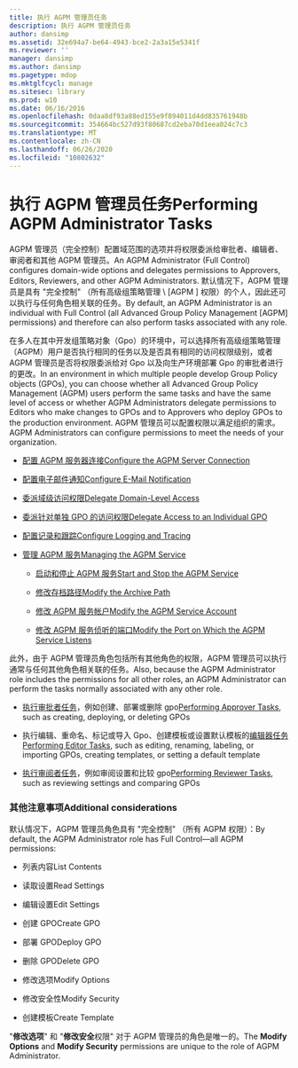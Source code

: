 ```yaml
---
title: 执行 AGPM 管理员任务
description: 执行 AGPM 管理员任务
author: dansimp
ms.assetid: 32e694a7-be64-4943-bce2-2a3a15e5341f
ms.reviewer: ''
manager: dansimp
ms.author: dansimp
ms.pagetype: mdop
ms.mktglfcycl: manage
ms.sitesec: library
ms.prod: w10
ms.date: 06/16/2016
ms.openlocfilehash: 0daa8df93a88ed155e9f894011d4dd835761948b
ms.sourcegitcommit: 354664bc527d93f80687cd2eba70d1eea024c7c3
ms.translationtype: MT
ms.contentlocale: zh-CN
ms.lasthandoff: 06/26/2020
ms.locfileid: "10802632"
---
```

# <span data-ttu-id="e4305-103">执行 AGPM 管理员任务</span><span class="sxs-lookup"><span data-stu-id="e4305-103">Performing AGPM Administrator Tasks</span></span>


<span data-ttu-id="e4305-104">AGPM 管理员（完全控制）配置域范围的选项并将权限委派给审批者、编辑者、审阅者和其他 AGPM 管理员。</span><span class="sxs-lookup"><span data-stu-id="e4305-104">An AGPM Administrator (Full Control) configures domain-wide options and delegates permissions to Approvers, Editors, Reviewers, and other AGPM Administrators.</span></span> <span data-ttu-id="e4305-105">默认情况下，AGPM 管理员是具有 "完全控制" （所有高级组策略管理 \ [AGPM \] 权限）的个人，因此还可以执行与任何角色相关联的任务。</span><span class="sxs-lookup"><span data-stu-id="e4305-105">By default, an AGPM Administrator is an individual with Full Control (all Advanced Group Policy Management \[AGPM\] permissions) and therefore can also perform tasks associated with any role.</span></span>

<span data-ttu-id="e4305-106">在多人在其中开发组策略对象（Gpo）的环境中，可以选择所有高级组策略管理（AGPM）用户是否执行相同的任务以及是否具有相同的访问权限级别，或者 AGPM 管理员是否将权限委派给对 Gpo 以及向生产环境部署 Gpo 的审批者进行的更改。</span><span class="sxs-lookup"><span data-stu-id="e4305-106">In an environment in which multiple people develop Group Policy objects (GPOs), you can choose whether all Advanced Group Policy Management (AGPM) users perform the same tasks and have the same level of access or whether AGPM Administrators delegate permissions to Editors who make changes to GPOs and to Approvers who deploy GPOs to the production environment.</span></span> <span data-ttu-id="e4305-107">AGPM 管理员可以配置权限以满足组织的需求。</span><span class="sxs-lookup"><span data-stu-id="e4305-107">AGPM Administrators can configure permissions to meet the needs of your organization.</span></span>

-   [<span data-ttu-id="e4305-108">配置 AGPM 服务器连接</span><span class="sxs-lookup"><span data-stu-id="e4305-108">Configure the AGPM Server Connection</span></span>](configure-the-agpm-server-connection.md)

-   [<span data-ttu-id="e4305-109">配置电子邮件通知</span><span class="sxs-lookup"><span data-stu-id="e4305-109">Configure E-Mail Notification</span></span>](configure-e-mail-notification.md)

-   [<span data-ttu-id="e4305-110">委派域级访问权限</span><span class="sxs-lookup"><span data-stu-id="e4305-110">Delegate Domain-Level Access</span></span>](delegate-domain-level-access.md)

-   [<span data-ttu-id="e4305-111">委派针对单独 GPO 的访问权限</span><span class="sxs-lookup"><span data-stu-id="e4305-111">Delegate Access to an Individual GPO</span></span>](delegate-access-to-an-individual-gpo.md)

-   [<span data-ttu-id="e4305-112">配置记录和跟踪</span><span class="sxs-lookup"><span data-stu-id="e4305-112">Configure Logging and Tracing</span></span>](configure-logging-and-tracing.md)

-   [<span data-ttu-id="e4305-113">管理 AGPM 服务</span><span class="sxs-lookup"><span data-stu-id="e4305-113">Managing the AGPM Service</span></span>](managing-the-agpm-service.md)

    -   [<span data-ttu-id="e4305-114">启动和停止 AGPM 服务</span><span class="sxs-lookup"><span data-stu-id="e4305-114">Start and Stop the AGPM Service</span></span>](start-and-stop-the-agpm-service.md)

    -   [<span data-ttu-id="e4305-115">修改存档路径</span><span class="sxs-lookup"><span data-stu-id="e4305-115">Modify the Archive Path</span></span>](modify-the-archive-path.md)

    -   [<span data-ttu-id="e4305-116">修改 AGPM 服务帐户</span><span class="sxs-lookup"><span data-stu-id="e4305-116">Modify the AGPM Service Account</span></span>](modify-the-agpm-service-account.md)

    -   [<span data-ttu-id="e4305-117">修改 AGPM 服务侦听的端口</span><span class="sxs-lookup"><span data-stu-id="e4305-117">Modify the Port on Which the AGPM Service Listens</span></span>](modify-the-port-on-which-the-agpm-service-listens.md)

<span data-ttu-id="e4305-118">此外，由于 AGPM 管理员角色包括所有其他角色的权限，AGPM 管理员可以执行通常与任何其他角色相关联的任务。</span><span class="sxs-lookup"><span data-stu-id="e4305-118">Also, because the AGPM Administrator role includes the permissions for all other roles, an AGPM Administrator can perform the tasks normally associated with any other role.</span></span>

-   <span data-ttu-id="e4305-119">[执行审批者任务](performing-approver-tasks.md)，例如创建、部署或删除 gpo</span><span class="sxs-lookup"><span data-stu-id="e4305-119">[Performing Approver Tasks](performing-approver-tasks.md), such as creating, deploying, or deleting GPOs</span></span>

-   <span data-ttu-id="e4305-120">执行编辑、重命名、标记或导入 Gpo、创建模板或设置默认模板的[编辑器任务](performing-editor-tasks.md)</span><span class="sxs-lookup"><span data-stu-id="e4305-120">[Performing Editor Tasks](performing-editor-tasks.md), such as editing, renaming, labeling, or importing GPOs, creating templates, or setting a default template</span></span>

-   <span data-ttu-id="e4305-121">[执行审阅者任务](performing-reviewer-tasks.md)，例如审阅设置和比较 gpo</span><span class="sxs-lookup"><span data-stu-id="e4305-121">[Performing Reviewer Tasks](performing-reviewer-tasks.md), such as reviewing settings and comparing GPOs</span></span>

### <span data-ttu-id="e4305-122">其他注意事项</span><span class="sxs-lookup"><span data-stu-id="e4305-122">Additional considerations</span></span>

<span data-ttu-id="e4305-123">默认情况下，AGPM 管理员角色具有 "完全控制" （所有 AGPM 权限）：</span><span class="sxs-lookup"><span data-stu-id="e4305-123">By default, the AGPM Administrator role has Full Control—all AGPM permissions:</span></span>

-   <span data-ttu-id="e4305-124">列表内容</span><span class="sxs-lookup"><span data-stu-id="e4305-124">List Contents</span></span>

-   <span data-ttu-id="e4305-125">读取设置</span><span class="sxs-lookup"><span data-stu-id="e4305-125">Read Settings</span></span>

-   <span data-ttu-id="e4305-126">编辑设置</span><span class="sxs-lookup"><span data-stu-id="e4305-126">Edit Settings</span></span>

-   <span data-ttu-id="e4305-127">创建 GPO</span><span class="sxs-lookup"><span data-stu-id="e4305-127">Create GPO</span></span>

-   <span data-ttu-id="e4305-128">部署 GPO</span><span class="sxs-lookup"><span data-stu-id="e4305-128">Deploy GPO</span></span>

-   <span data-ttu-id="e4305-129">删除 GPO</span><span class="sxs-lookup"><span data-stu-id="e4305-129">Delete GPO</span></span>

-   <span data-ttu-id="e4305-130">修改选项</span><span class="sxs-lookup"><span data-stu-id="e4305-130">Modify Options</span></span>

-   <span data-ttu-id="e4305-131">修改安全性</span><span class="sxs-lookup"><span data-stu-id="e4305-131">Modify Security</span></span>

-   <span data-ttu-id="e4305-132">创建模板</span><span class="sxs-lookup"><span data-stu-id="e4305-132">Create Template</span></span>

<span data-ttu-id="e4305-133">"**修改选项**" 和 "**修改安全**权限" 对于 AGPM 管理员的角色是唯一的。</span><span class="sxs-lookup"><span data-stu-id="e4305-133">The **Modify Options** and **Modify Security** permissions are unique to the role of AGPM Administrator.</span></span>

 

 





